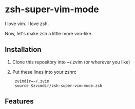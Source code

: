 # zsh-super-vim-mode
I love vim. I love zsh.

Now, let's make zsh a little more vim-like.

## Installation

1. Clone this repository into ~/.zvim (or wherever you like)
2. Put these lines into your zshrc

		zvimdir=~/.zvim
		source $zvimdir/zsh-super-vim-mode.zsh

## Features

